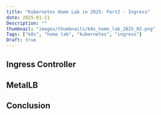 ```yaml
---
title: "Kubernetes Home Lab in 2025: Part2 - Ingress"
date: 2025-01-11
Description: ""
thumbnail: "images/thumbnails/k8s_home_lab_2025_02.png"
Tags: ["k8s", "home lab", "kubernetes", "ingress"]
Draft: true
---
```


## Ingress Controller

## MetalLB

## Conclusion
